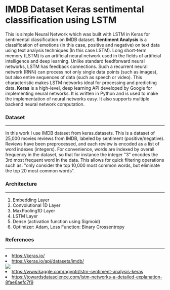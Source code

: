 # IMDB Dataset Keras sentimental classification using LSTM
This is simple Neural Network which was built with LSTM in Keras for sentimental classification on IMDB dataset.
**Sentiment Analysis** is a classification of emotions (in this case, positive and negative) on text data using text analysis techniques (In this case LSTM).
Long short-term memory (LSTM) is an artificial neural network used in the fields of artificial intelligence and deep learning. Unlike standard feedforward neural networks, LSTM has feedback connections. Such a recurrent neural network (RNN) can process not only single data points (such as images), but also entire sequences of data (such as speech or video). This characteristic makes LSTM networks ideal for processing and predicting data.
**Keras** is a high-level, deep learning API developed by Google for implementing neural networks. It is written in Python and is used to make the implementation of neural networks easy. It also supports multiple backend neural network computation.

### Dataset
<hr>
In this work I use IMDB dataset from keras.datasets.
This is a dataset of 25,000 movies reviews from IMDB, labeled by sentiment (positive/negative). Reviews have been preprocessed, and each review is encoded as a list of word indexes (integers). For convenience, words are indexed by overall frequency in the dataset, so that for instance the integer "3" encodes the 3rd most frequent word in the data. This allows for quick filtering operations such as: "only consider the top 10,000 most common words, but eliminate the top 20 most common words".

### Architecture
<hr>
<ol type="1">
    <li>Embedding Layer</li>
    <li>Convolutional 1D Layer</li>
    <li>MaxPooling1D Layer</li>
    <li>LSTM Layer</li>
    <li>Dense (activation function using Sigmoid)</li>
    <li>Optimizer: Adam, Loss Function: Binary Crossentropy</li>
</ol>

### References
<hr>
<li><a href="https://keras.io/">
    https://keras.io/</a>
</li>
<li><a href="https://keras.io/api/datasets/imdb/">
    https://keras.io/api/datasets/imdb/</a>
</li>

<img src="https://www.michaelfxu.com/assets/images/posts/lstm_diagram.png" />
<li><a href="https://www.kaggle.com/ngyptr/lstm-sentiment-analysis-keras">
    https://www.kaggle.com/ngyptr/lstm-sentiment-analysis-keras</a>
</li>
<li><a href="https://towardsdatascience.com/lstm-networks-a-detailed-explanation-8fae6aefc7f9">
    https://towardsdatascience.com/lstm-networks-a-detailed-explanation-8fae6aefc7f9</a>
</li>

